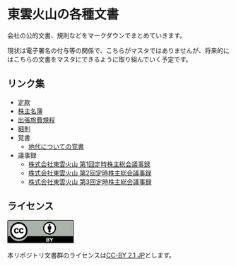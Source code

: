  # 東雲火山の各種文書

 会社の公的文書、規則などをマークダウンでまとめていきます。

 現状は電子署名の付与等の関係で、こちらがマスタではありませんが、将来的にはこちらの文書をマスタにできるように取り組んでいく予定です。

 ## リンク集

- [定款](./定款.md)
- [株主名簿](./株主名簿.md)
- [出張旅費規程](./出張旅費規程.md)
- [細則](./細則.md)
- 覚書
    - [地代についての覚書](./覚書/地代についての覚書.md)
- 議事録
    - [株式会社東雲火山 第1回定時株主総会議事録](./議事録/株式会社東雲火山-第1回定時株主総会議事録.md)
    - [株式会社東雲火山 第2回定時株主総会議事録](./議事録/株式会社東雲火山-第2回定時株主総会議事録.md)
    - [株式会社東雲火山 第3回定時株主総会議事録](./議事録/株式会社東雲火山-第3回定時株主総会議事録.md)

 ## ライセンス

<img src="assets/by.svg" width="150" height="52" alt="CC-BY" />

 本リポジトリ文書群のライセンスは[CC-BY 2.1 JP](https://creativecommons.org/licenses/by/2.1/jp/legalcode)とします。

